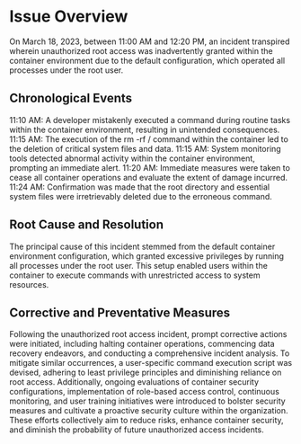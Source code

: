 # Issue Overview
On March 18, 2023, between 11:00 AM and 12:20 PM, an incident transpired wherein unauthorized root access was inadvertently granted within the container environment due to the default configuration, which operated all processes under the root user.

## Chronological Events
11:10 AM: A developer mistakenly executed a command during routine tasks within the container environment, resulting in unintended consequences.
11:15 AM: The execution of the rm -rf / command within the container led to the deletion of critical system files and data.
11:15 AM: System monitoring tools detected abnormal activity within the container environment, prompting an immediate alert.
11:20 AM: Immediate measures were taken to cease all container operations and evaluate the extent of damage incurred.
11:24 AM: Confirmation was made that the root directory and essential system files were irretrievably deleted due to the erroneous command.

## Root Cause and Resolution
The principal cause of this incident stemmed from the default container environment configuration, which granted excessive privileges by running all processes under the root user. This setup enabled users within the container to execute commands with unrestricted access to system resources.

## Corrective and Preventative Measures
Following the unauthorized root access incident, prompt corrective actions were initiated, including halting container operations, commencing data recovery endeavors, and conducting a comprehensive incident analysis. To mitigate similar occurrences, a user-specific command execution script was devised, adhering to least privilege principles and diminishing reliance on root access. Additionally, ongoing evaluations of container security configurations, implementation of role-based access control, continuous monitoring, and user training initiatives were introduced to bolster security measures and cultivate a proactive security culture within the organization. These efforts collectively aim to reduce risks, enhance container security, and diminish the probability of future unauthorized access incidents.

